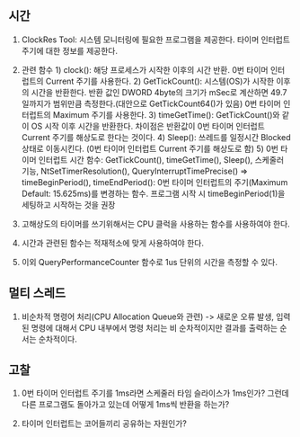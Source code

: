 ## 시간
  1. ClockRes Tool: 시스템 모니터링에 필요한 프로그램을 제공한다. 타이머 인터럽트 주기에 대한 정보를 제공한다.

  2. 관련 함수
    1) clock(): 해당 프로세스가 시작한 이후의 시간 반환. 0번 타이머 인터럽트의 Current 주기를 사용한다.
    2) GetTickCount(): 시스템(OS)가 시작한 이후의 시간을 반환한다. 반환 값인 DWORD 4byte의 크기가 mSec로 계산하면 49.7일까지가 범위만큼 측정한다.(대안으로 GetTickCount64()가 있음) 0번 타이머 인터럽트의 Maximum 주기를 사용한다.
    3) timeGetTime(): GetTickCount()와 같이 OS 시작 이후 시간을 반환한다. 차이점은 반환값이 0번 타이머 인터럽트 Current 주기를 해상도로 한다는 것이다.
    4) Sleep(): 쓰레드를 일정시간 Blocked 상태로 이동시킨다. (0번 타이머 인터럽트 Current 주기를 해상도로 함)
    5) 0번 타이머 인터럽트 시간 함수: GetTickCount(), timeGetTime(), Sleep(), 스케줄러 기능, NtSetTimerResolution(), QueryInterruptTimePrecise()
      => timeBeginPeriod(), timeEndPeriod(): 0번 타이머 인터럽트의 주기(Maximum Default: 15.625ms)를 변경하는 함수. 프로그램 시작 시 timeBeginPeriod(1)을 세팅하고 시작하는 것을 권장

  3. 고해상도의 타이머를 쓰기위해서는 CPU 클럭을 사용하는 함수를 사용하여야 한다.

  4. 시간과 관련된 함수는 적재적소에 맞게 사용하여야 한다.

  5. 이외 QueryPerformanceCounter 함수로 1us 단위의 시간을 측정할 수 있다.

## 멀티 스레드
  1. 비순차적 명령어 처리(CPU Allocation Queue와 관련) -> 새로운 오류 발생, 입력된 명령에 대해서 CPU 내부에서 명령 처리는 비 순차적이지만 결과를 출력하는 순서는 순차적이다.

## 고찰
  1. 0번 타이머 인터럽트 주기를 1ms라면 스케줄러 타임 슬라이스가 1ms인가? 그런데 다른 프로그램도 돌아가고 있는데 어떻게 1ms씩 반환을 하는가?

  2. 타이머 인터럽트는 코어들끼리 공유하는 자원인가?
